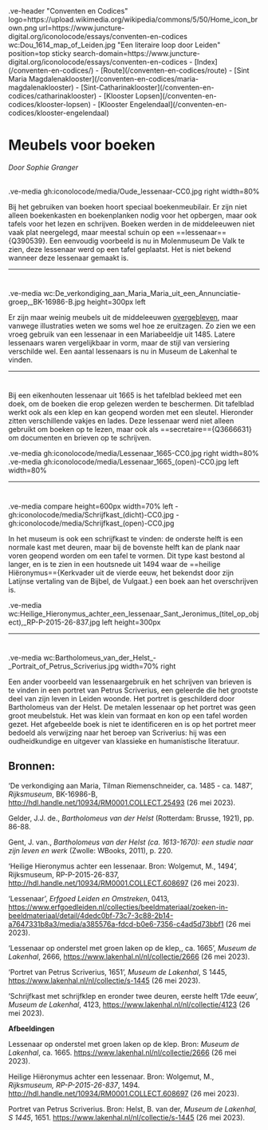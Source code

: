 <link rel="stylesheet" href="https://fonts.googleapis.com/css?family=Trirong">
<style>
    @import url('https://fonts.googleapis.com/css2?family=Cardo&family=Caudex&family=Marck+Script&display=swap');
    #juncture ve-header {font-family: 'Caudex'}
    #juncture h1 {font-family: 'Caudex'}
    #juncture h2 {font-family: 'Caudex'}
    #juncture h3 {font-family: 'Caudex'}
    #juncture a:link { color: brown; text-decoration: underline; }
</style>
.ve-header "Conventen en Codices" logo=https://upload.wikimedia.org/wikipedia/commons/5/50/Home_icon_brown.png url=https://www.juncture-digital.org/iconolocode/essays/conventen-en-codices wc:Dou_1614_map_of_Leiden.jpg "Een literaire loop door Leiden" position=top sticky search-domain=https://www.juncture-digital.org/iconolocode/essays/conventen-en-codices 
    - [Index](/conventen-en-codices/)
    - [Route](/conventen-en-codices/route)
    - [Sint Maria Magdalenaklooster](/conventen-en-codices/maria-magdalenaklooster)
    - [Sint-Catharinaklooster](/conventen-en-codices/catharinaklooster)
    - [Klooster Lopsen](/conventen-en-codices/klooster-lopsen)
    - [Klooster Engelendaal](/conventen-en-codices/klooster-engelendaal)

# Meubels voor boeken
*Door Sophie Granger*
<br><br>

.ve-media gh:iconolocode/media/Oude_lessenaar-CC0.jpg right width=80% 

Bij het gebruiken van boeken hoort speciaal boekenmeubilair. Er zijn niet alleen boekenkasten en boekenplanken nodig voor het opbergen, maar ook tafels voor het lezen en schrijven. Boeken werden in de middeleeuwen niet vaak plat neergelegd, maar meestal schuin op een ==lessenaar=={Q390539}. Een eenvoudig voorbeeld is nu in Molenmuseum De Valk te zien, deze lessenaar werd op een tafel geplaatst. Het is niet bekend wanneer deze lessenaar gemaakt is.

---

# 

.ve-media wc:De_verkondiging_aan_Maria_Maria_uit_een_Annunciatie-groep,_BK-16986-B.jpg height=300px left

Er zijn maar weinig meubels uit de middeleeuwen [overgebleven](https://www.juncture-digital.org/iconolocode/essays/conventen-en-codices/einde), maar vanwege illustraties weten we soms wel hoe ze eruitzagen. Zo zien we een vroeg gebruik van een lessenaar in  een Mariabeeldje uit 1485. Latere lessenaars waren vergelijkbaar in vorm, maar de stijl van versiering verschilde wel. Een aantal lessenaars is nu in Museum de Lakenhal te vinden.

---

# 

Bij een eikenhouten lessenaar uit 1665 is het tafelblad bekleed met een doek, om de boeken die erop gelezen werden te beschermen. Dit tafelblad werkt ook als een klep en kan geopend worden met een sleutel. Hieronder zitten verschillende vakjes en lades. Deze lessenaar werd niet alleen gebruikt om boeken op te lezen, maar ook als ==secretaire=={Q3666631} om documenten en brieven op te schrijven.

.ve-media gh:iconolocode/media/Lessenaar_1665-CC0.jpg right width=80%
.ve-media gh:iconolocode/media/Lessenaar_1665_(open)-CC0.jpg left width=80%

---

# 

.ve-media compare height=600px width=70% left
    - gh:iconolocode/media/Schrijfkast_(dicht)-CC0.jpg 
    - gh:iconolocode/media/Schrijfkast_(open)-CC0.jpg


In het museum is ook een schrijfkast te vinden: de onderste helft is een normale kast met deuren, maar bij de bovenste helft kan de plank naar voren geopend worden om een tafel te vormen. Dit type kast bestond al langer, en is te zien in een houtsnede uit 1494 waar de ==heilige Hiëronymus=={Kerkvader uit de vierde eeuw, het bekendst door zijn Latijnse vertaling van de Bijbel, de Vulgaat.} een boek aan het overschrijven is. 

.ve-media wc:Heilige_Hieronymus_achter_een_lessenaar_Sant_Jeronimus_(titel_op_object),_RP-P-2015-26-837.jpg left height=300px

---

# 

.ve-media wc:Bartholomeus_van_der_Helst_-_Portrait_of_Petrus_Scriverius.jpg width=70% right

Een ander voorbeeld van lessenaargebruik en het schrijven van brieven is te vinden in een portret van Petrus Scriverius, een geleerde die het grootste deel van zijn leven in Leiden woonde. Het portret is geschilderd door Bartholomeus van der Helst. De metalen lessenaar op het portret was geen groot meubelstuk. Het was klein van formaat en kon op een tafel worden gezet. Het afgebeelde boek is niet te identificeren en is op het portret meer bedoeld als verwijzing naar het beroep van Scriverius: hij was een oudheidkundige en uitgever van klassieke en humanistische literatuur. 

## Bronnen:

‘De verkondiging aan Maria, Tilman Riemenschneider, ca. 1485 - ca. 1487’, *Rijksmuseum*, BK-16986-B, <http://hdl.handle.net/10934/RM0001.COLLECT.25493> (26 mei 2023).

Gelder, J.J. de., *Bartholomeus van der Helst* (Rotterdam: Brusse, 1921), pp. 86-88.

Gent, J. van., *Bartholomeus van der Helst (ca. 1613-1670): een studie naar zijn leven en werk* (Zwolle: WBooks, 2011), p. 220.

‘Heilige Hieronymus achter een lessenaar. Bron: Wolgemut, M., 1494’, Rijksmuseum, RP-P-2015-26-837, <http://hdl.handle.net/10934/RM0001.COLLECT.608697> (26 mei 2023).

‘Lessenaar’, *Erfgoed Leiden en Omstreken*, 0413, <https://www.erfgoedleiden.nl/collecties/beeldmateriaal/zoeken-in-beeldmateriaal/detail/4dedc0bf-73c7-3c88-2b14-a7647331b8a3/media/a385576a-fdcd-b0e6-7356-c4ad5d73bbf1> (26 mei 2023).

‘Lessenaar op onderstel met groen laken op de klep,, ca. 1665’, *Museum de Lakenhal*, 2666, <https://www.lakenhal.nl/nl/collectie/2666> (26 mei 2023).

‘Portret van Petrus Scriverius, 1651’, *Museum de Lakenhal*, S 1445, <https://www.lakenhal.nl/nl/collectie/s-1445> (26 mei 2023).

‘Schrijfkast met schrijfklep en eronder twee deuren, eerste helft 17de eeuw’, *Museum de Lakenhal*, 4123, <https://www.lakenhal.nl/nl/collectie/4123> (26 mei 2023).

**Afbeeldingen**

Lessenaar op onderstel met groen laken op de klep. Bron: *Museum de Lakenhal*, ca. 1665. <https://www.lakenhal.nl/nl/collectie/2666> (26 mei 2023).

Heilige Hiëronymus achter een lessenaar. Bron: Wolgemut, M., *Rijksmuseum, RP-P-2015-26-837*, 1494. <http://hdl.handle.net/10934/RM0001.COLLECT.608697> (26 mei 2023).

Portret van Petrus Scriverius. Bron: Helst, B. van der, *Museum de Lakenhal, S 1445*, 1651.
<https://www.lakenhal.nl/nl/collectie/s-1445> (26 mei 2023).